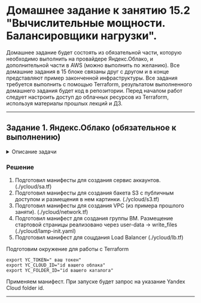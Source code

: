 # Домашнее задание к занятию 15.2 "Вычислительные мощности. Балансировщики нагрузки".
Домашнее задание будет состоять из обязательной части, которую необходимо выполнить на провайдере Яндекс.Облако, и дополнительной части в AWS (можно выполнить по желанию). Все домашние задания в 15 блоке связаны друг с другом и в конце представляют пример законченной инфраструктуры.
Все задания требуется выполнить с помощью Terraform, результатом выполненного домашнего задания будет код в репозитории. Перед началом работ следует настроить доступ до облачных ресурсов из Terraform, используя материалы прошлых лекций и ДЗ.

---
## Задание 1. Яндекс.Облако (обязательное к выполнению)

<details>

  <summary>Описание задачи</summary> 

1. Создать bucket Object Storage и разместить там файл с картинкой:
- Создать bucket в Object Storage с произвольным именем (например, _имя_студента_дата_);
- Положить в bucket файл с картинкой;
- Сделать файл доступным из Интернет.
2. Создать группу ВМ в public подсети фиксированного размера с шаблоном LAMP и web-страничкой, содержащей ссылку на картинку из bucket:
- Создать Instance Group с 3 ВМ и шаблоном LAMP. Для LAMP рекомендуется использовать `image_id = fd827b91d99psvq5fjit`;
- Для создания стартовой веб-страницы рекомендуется использовать раздел `user_data` в [meta_data](https://cloud.yandex.ru/docs/compute/concepts/vm-metadata);
- Разместить в стартовой веб-странице шаблонной ВМ ссылку на картинку из bucket;
- Настроить проверку состояния ВМ.
3. Подключить группу к сетевому балансировщику:
- Создать сетевой балансировщик;
- Проверить работоспособность, удалив одну или несколько ВМ.
4. *Создать Application Load Balancer с использованием Instance group и проверкой состояния.

Документация
- [Compute instance group](https://registry.terraform.io/providers/yandex-cloud/yandex/latest/docs/resources/compute_instance_group)
- [Network Load Balancer](https://registry.terraform.io/providers/yandex-cloud/yandex/latest/docs/resources/lb_network_load_balancer)
- [Группа ВМ с сетевым балансировщиком](https://cloud.yandex.ru/docs/compute/operations/instance-groups/create-with-balancer)

</details>

### Решение

1. Подготовил манифесты для создания сервис аккаунтов. (./ycloud/sa.tf)
2. Подготовил манифесты для создания бакета S3 с публичным доступом и размещения в нем картинки. (./ycloud/s3.tf)
3. Подготовил манифесты для создания VPC (из примера прошлого заняти). (./ycloud/network.tf)
4. Подготовил манифест для создания группы ВМ. Размещение стартовой страницы реализовано через user-data -> write_files (./ycloud/lamp-init.yaml)
5. Подготовил манифест для сощдания Load Balancer (./ycloud/lb.tf)

Подготовим окружение для работы с Terraform
```shell
export YC_TOKEN=" ваш токен"
export YC_CLOUD_ID="id вашего облака"
export YC_FOLDER_ID="id вашего каталога"
```

Применяем манифест. При запуске будет запрос на указание Yandex Cloud folder id.

---
